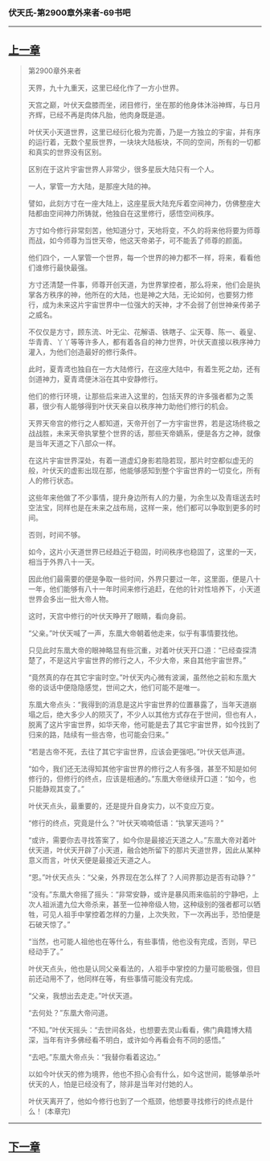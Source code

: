 ### 伏天氏-第2900章外来者-69书吧

--------
[上一章](./6965eace5ea3dcceababc9a7840f45ad.md)
--------


>
>
>
>第2900章外来者
>
>天界，九十九重天，这里已经化作了一方小世界。
>
>天宫之巅，叶伏天盘膝而坐，闭目修行，坐在那的他身体沐浴神辉，与日月齐辉，已经不再是肉体凡胎，他肉身既是道。
>
>叶伏天小天道世界，这里已经衍化极为完善，乃是一方独立的宇宙，并有序的运行着，无数个星辰世界，一块块大陆板块，不同的空间，所有的一切都和真实的世界没有区别。
>
>区别在于这片宇宙世界人非常少，很多星辰大陆只有一个人。
>
>一人，掌管一方大陆，是那座大陆的神。
>
>譬如，此刻方寸在一座大陆上，这座星辰大陆充斥着空间神力，仿佛整座大陆都由空间神力所铸就，他独自在这里修行，感悟空间秩序。
>
>方寸如今修行非常刻苦，他知道分寸，天地将变，不久的将来他将要为师尊而战，如今师尊为当世天帝，他这天帝弟子，可不能丢了师尊的颜面。
>
>他们四个，一人掌管一个世界，每一个世界的神力都不一样，将来，看看他们谁修行最快最强。
>
>方寸还清楚一件事，师尊开创天道，为世界掌控者，那么将来，他们会是执掌各方秩序的神，他所在的大陆，也是神之大陆，无论如何，也要努力修行，成为未来这片宇宙世界中一位强大的天神，才不会弱了创世神亲传弟子之威名。
>
>不仅仅是方寸，顾东流、叶无尘、花解语、铁瞎子、尘天尊、陈一、羲皇、华青青、丫丫等等许多人，都有着各自的神力世界，叶伏天直接以秩序神力灌入，为他们创造最好的修行条件。
>
>此时，夏青鸢也独自在一方大陆修行，在这座大陆中，有着生死之劫，还有剑道神力，夏青鸢便沐浴在其中安静修行。
>
>他们的修行环境，让那些后来进入这里的，包括天界的许多强者都为之羡慕，很少有人能够得到叶伏天亲自以秩序神力助他们修行的机会。
>
>天界天帝宫的修行之人都知道，天帝开创了一方宇宙世界，若是这场终极之战战胜，未来天帝执掌整个世界的话，那些天帝嫡系，便是各方之神，就像是当年天道之下八部众一样。
>
>在这片宇宙世界深处，有着一道虚幻身影若隐若现，那片时空都似虚无的般，叶伏天的虚影出现在那，他能够感知到整个宇宙世界的一切变化，所有人的修行状态。
>
>这些年来他做了不少事情，提升身边所有人的力量，为余生以及青瑶送去时空法宝，同样也是在未来之战布局，这样一来，他们都可以争取到更多的时间。
>
>否则，时间不够。
>
>如今，这片小天道世界已经趋近于稳固，时间秩序也稳固了，这里的一天，相当于外界八十一天。
>
>因此他们最需要的便是争取一些时间，外界只要过一年，这里面，便是八十一年，他们能够有八十一年时间来修行追赶，在他的针对性培养下，小天道世界会多出一批大帝人物。
>
>这时，天宫中修行的叶伏天睁开了眼睛，看向身前。
>
>“父亲。”叶伏天喊了一声，东凰大帝朝着他走来，似乎有事情要找他。
>
>只见此时东凰大帝的眼神略显有些沉重，对着叶伏天开口道：“已经查探清楚了，不是这片宇宙世界的修行之人，不少大帝，来自其他宇宙世界。”
>
>“竟然真的存在其它宇宙时空。”叶伏天内心微有波澜，虽然他之前和东凰大帝的谈话中便隐隐感觉，世间之大，他们可能不是唯一。
>
>东凰大帝点头：“我得到的消息是这片宇宙世界的位置暴露了，当年天道崩塌之后，绝大多少人的陨灭了，不少人以其他方式存在于世间，但也有人，脱离了这片宇宙世界，如华天帝，他可能是去了其它宇宙世界，如今找到了归来的路，陆续有一些古帝，也可能会归来。”
>
>“若是古帝不死，去往了其它宇宙世界，应该会更强吧。”叶伏天低声道。
>
>“如今，我们还无法得知其他宇宙世界的修行之人有多强，甚至不知是如何修行的，但修行的终点，应该是相通的。”东凰大帝继续开口道：“如今，也只能静观其变了。”
>
>叶伏天点头，最重要的，还是提升自身实力，以不变应万变。
>
>“修行的终点，究竟是什么？”叶伏天喃喃低语：“执掌天道吗？”
>
>“或许，需要你去寻找答案了，如今你是最接近天道之人。”东凰大帝对着叶伏天道，叶伏天开辟了小天道，融合她所留下的那片天道世界，因此从某种意义而言，叶伏天便是最接近天道之人。
>
>“恩。”叶伏天点头：“父亲，外界现在怎么样了？人间界那边是否有动静？”
>
>“没有。”东凰大帝摇了摇头：“非常安静，或许是暴风雨来临前的宁静吧，上次人祖派遣九位大帝杀来，甚至一位神帝级人物，这种级别的强者都可以牺牲，可见人祖手中掌控着怎样的力量，上次失败，下一次再出手，恐怕便是石破天惊了。”
>
>“当然，也可能人祖他也在等什么，有些事情，他也没有完成，否则，早已经动手了。”
>
>叶伏天点头，他也是认同父亲看法的，人祖手中掌控的力量可能极强，但目前还动用不了，他同样在等，有些事情可能没有完成。
>
>“父亲，我想出去走走。”叶伏天道。
>
>“去何处？”东凰大帝问道。
>
>“不知。”叶伏天摇头：“去世间各处，也想要去灵山看看，佛门典籍博大精深，当年有许多佛经看不明白，或许如今再看会有不同的感悟。”
>
>“去吧。”东凰大帝点头：“我替你看着这边。”
>
>以如今叶伏天的修为境界，他也不担心会有什么，如今这世间，能够单杀叶伏天的人，怕是已经没有了，除非是当年对付她的人。
>
>叶伏天离开了，他如今修行也到了一个瓶颈，他想要寻找修行的终点是什么！
>(本章完)
>
>

--------
[下一章](./1881b3d0bef237e9ca63d10f0428879f.md)
--------

